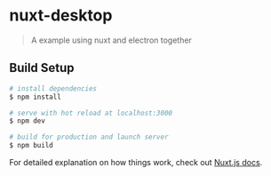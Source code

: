# nuxt-desktop

> A example using nuxt and electron together

## Build Setup

``` bash
# install dependencies
$ npm install

# serve with hot reload at localhost:3000
$ npm dev

# build for production and launch server
$ npm build

```

For detailed explanation on how things work, check out [Nuxt.js docs](https://nuxtjs.org).
